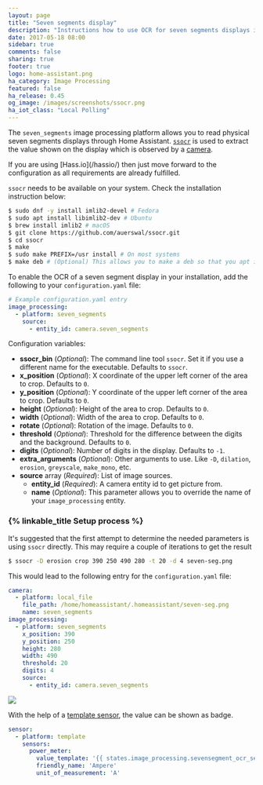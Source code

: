 ```yaml
---
layout: page
title: "Seven segments display"
description: "Instructions how to use OCR for seven segments displays into Home Assistant."
date: 2017-05-18 08:00
sidebar: true
comments: false
sharing: true
footer: true
logo: home-assistant.png
ha_category: Image Processing
featured: false
ha_release: 0.45
og_image: /images/screenshots/ssocr.png
ha_iot_class: "Local Polling"
---
```


The `seven_segments` image processing platform allows you to read physical seven segments displays through Home Assistant. [`ssocr`](https://www.unix-ag.uni-kl.de/~auerswal/ssocr/) is used to extract the value shown on the display which is observed by a [camera](/components/camera/).

<p class='note'>
If you are using [Hass.io](/hassio/) then just move forward to the configuration as all requirements are already fulfilled.
</p>

`ssocr` needs to be available on your system. Check the installation instruction below:

```bash
$ sudo dnf -y install imlib2-devel # Fedora
$ sudo apt install libimlib2-dev # Ubuntu
$ brew install imlib2 # macOS
$ git clone https://github.com/auerswal/ssocr.git
$ cd ssocr
$ make
$ sudo make PREFIX=/usr install # On most systems
$ make deb # (Optional) This allows you to make a deb so that you apt is aware of ssocr
```

To enable the OCR of a seven segment display in your installation, add the following to your `configuration.yaml` file:

```yaml
# Example configuration.yaml entry
image_processing:
  - platform: seven_segments
    source:
      - entity_id: camera.seven_segments
```

Configuration variables:

- **ssocr_bin** (*Optional*): The command line tool `ssocr`. Set it if you use a different name for the executable. Defaults to `ssocr`.
- **x_position** (*Optional*): X coordinate of the upper left corner of the area to crop. Defaults to `0`.
- **y_position** (*Optional*):  Y coordinate of the upper left corner of the area to crop. Defaults to `0`.
- **height** (*Optional*): Height of the area to crop. Defaults to `0`.
- **width** (*Optional*): Width of the area to crop. Defaults to `0`.
- **rotate** (*Optional*): Rotation of the image. Defaults to `0`.
- **threshold** (*Optional*): Threshold for the difference between the digits and the background. Defaults to `0`.
- **digits** (*Optional*): Number of digits in the display. Defaults to `-1`.
- **extra_arguments** (*Optional*): Other arguments to use. Like `-D`, `dilation`, `erosion`, `greyscale`, `make_mono`, etc.
- **source** array (*Required*): List of image sources.
  - **entity_id** (*Required*): A camera entity id to get picture from.
  - **name** (*Optional*): This parameter allows you to override the name of your `image_processing` entity.


### {% linkable_title Setup process %}

It's suggested that the first attempt to determine the needed parameters is using `ssocr` directly. This may require a couple of iterations to get the result

```bash
$ ssocr -D erosion crop 390 250 490 280 -t 20 -d 4 seven-seg.png
```

This would lead to the following entry for the `configuration.yaml` file:

```yaml
camera:
  - platform: local_file
    file_path: /home/homeassistant/.homeassistant/seven-seg.png
    name: seven_segments
image_processing:
  - platform: seven_segments
    x_position: 390
    y_position: 250
    height: 280
    width: 490
    threshold: 20
    digits: 4
    source:
      - entity_id: camera.seven_segments
```

<p class='img'>
  <img src='{{site_root}}/images/screenshots/ssocr.png' />
</p>

With the help of a [template sensor](/components/sensor.template/), the value can be shown as badge.

```yaml
sensor:
  - platform: template
    sensors:
      power_meter:
        value_template: '{{ states.image_processing.sevensegment_ocr_seven_segments.state }}'
        friendly_name: 'Ampere'
        unit_of_measurement: 'A'
```

